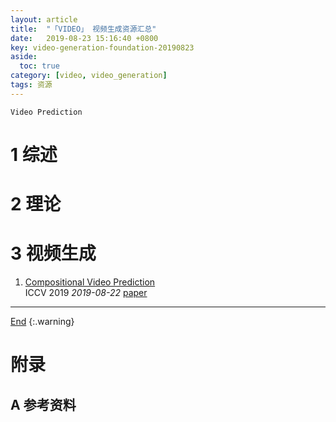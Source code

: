 ```yaml
---
layout: article
title:  "「VIDEO」 视频生成资源汇总"
date:   2019-08-23 15:16:40 +0800
key: video-generation-foundation-20190823
aside:
  toc: true
category: [video, video_generation]
tags: 资源
---
```

<span id='head'></span>


<!--more-->
`Video Prediction`    

# 1 综述

# 2 理论

# 3 视频生成
1. [Compositional Video Prediction](http://cn.arxiv.org/abs/1908.08522)     
ICCV 2019 *2019-08-22* [paper](https://arxiv.org/abs/1908.08522)    



-------------------  
[End](#head)
{:.warning}  


# 附录
## A 参考资料
